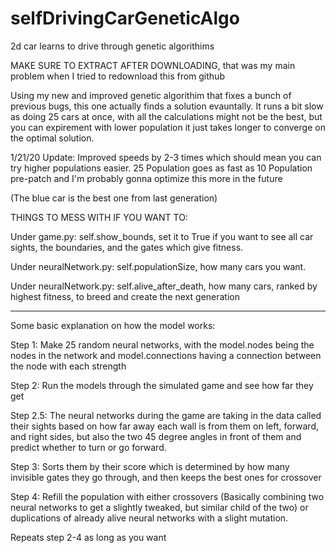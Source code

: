 # selfDrivingCarGeneticAlgo
2d car learns to drive through genetic algorithims

MAKE SURE TO EXTRACT AFTER DOWNLOADING, that was my main problem when I tried to redownload this from github


Using my new and improved genetic algorithim that fixes a bunch of previous bugs, this one actually finds a solution evauntally. It runs a bit slow as doing 25 cars at once, with all the calculations might not be the best, but you can expirement with lower population it just takes longer to converge on the optimal solution. 

1/21/20 Update: Improved speeds by 2-3 times which should mean you can try higher populations easier. 25 Population goes as fast as 10 Population pre-patch and I'm probably gonna optimize this more in the future

(The blue car is the best one from last generation)

THINGS TO MESS WITH IF YOU WANT TO:

Under game.py: self.show_bounds, set it to True if you want to see all car sights, the boundaries, and the gates which give fitness.

Under neuralNetwork.py: self.populationSize, how many cars you want.

Under neuralNetwork.py: self.alive_after_death, how many cars, ranked by highest fitness, to breed and create the next generation


--------------------------------------------


Some basic explanation on how the model works:

Step 1: Make 25 random neural networks, with the model.nodes being the nodes in the network and model.connections having a connection between the node with each strength

Step 2: Run the models through the simulated game and see how far they get

Step 2.5: The neural networks during the game are taking in the data called their sights based on how far away each wall is from them on left, forward, and right sides, but also the two 45 degree angles in front of them and predict whether to turn or go forward.

Step 3: Sorts them by their score which is determined by how many invisible gates they go through, and then keeps the best ones for crossover

Step 4: Refill the population with either crossovers (Basically combining two neural networks to get a slightly tweaked, but similar child of the two) or duplications of already alive neural networks with a slight mutation.

Repeats step 2-4 as long as you want
